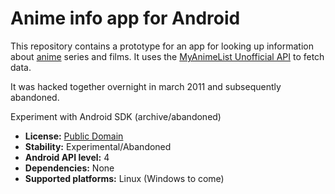 Anime info app for Android
==========================

This repository contains a prototype for an app for looking up information
about [anime](https://en.wikipedia.org/wiki/Anime) series and films. It uses
the [MyAnimeList Unofficial API](http://mal-api.com/) to fetch data.

It was hacked together overnight in march 2011 and subsequently abandoned.

Experiment with Android SDK (archive/abandoned)

* **License:** [Public Domain](COPYING)
* **Stability:** Experimental/Abandoned
* **Android API level:** 4
* **Dependencies:** None
* **Supported platforms:** Linux (Windows to come)
